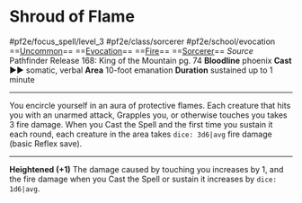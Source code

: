 # Shroud of Flame
#pf2e/focus_spell/level_3 #pf2e/class/sorcerer #pf2e/school/evocation 
==[Uncommon](Uncommon.md)== ==[Evocation](Evocation.md)== ==[Fire](Fire.md)== ==[Sorcerer](Sorcerer.md)==
*Source* Pathfinder Release 168: King of the Mountain pg. 74
**Bloodline** phoenix
**Cast** ►► somatic, verbal
**Area** 10-foot emanation
**Duration** sustained up to 1 minute

---
You encircle yourself in an aura of protective flames. Each creature that hits you with an unarmed attack, Grapples you, or otherwise touches you takes 3 fire damage. When you Cast the Spell and the first time you sustain it each round, each creature in the area takes `dice: 3d6|avg` fire damage (basic Reflex save).

<hr>

**Heightened (+1)** The damage caused by touching you increases by 1, and the fire damage when you Cast the Spell or sustain it increases by `dice: 1d6|avg`.